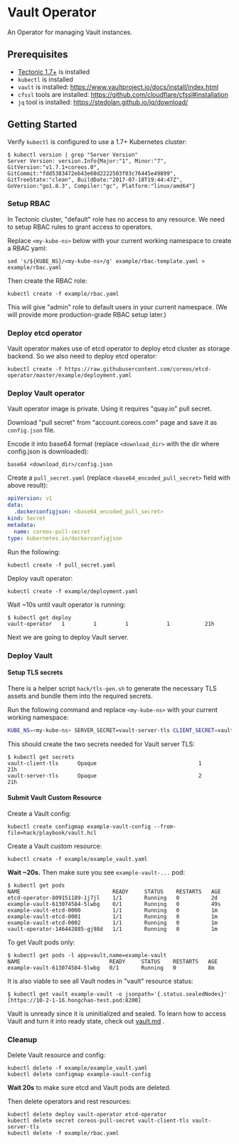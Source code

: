 # Vault Operator

An Operator for managing Vault instances.

## Prerequisites

* [Tectonic 1.7+](https://coreos.com/tectonic) is installed
* `kubectl` is installed
* `vault` is installed: https://www.vaultproject.io/docs/install/index.html
* `cfssl` tools are installed: https://github.com/cloudflare/cfssl#installation
* `jq` tool is installed: https://stedolan.github.io/jq/download/


## Getting Started

Verify `kubectl` is configured to use a 1.7+ Kubernetes cluster:

```
$ kubectl version | grep "Server Version"
Server Version: version.Info{Major:"1", Minor:"7", GitVersion:"v1.7.1+coreos.0", GitCommit:"fdd5383472eb43e60d2222503f03c76445e49899", GitTreeState:"clean", BuildDate:"2017-07-18T19:44:47Z", GoVersion:"go1.8.3", Compiler:"gc", Platform:"linux/amd64"}
```

### Setup RBAC

In Tectonic cluster, "default" role has no access to any resource.
We need to setup RBAC rules to grant access to operators.

Replace `<my-kube-ns>` below with your current working namespace to
create a RBAC yaml:

```
sed 's/${KUBE_NS}/<my-kube-ns>/g' example/rbac-template.yaml > example/rbac.yaml
```

Then create the RBAC role:

```
kubectl create -f example/rbac.yaml
```

This will give "admin" role to default users in your current namespace.
(We will provide more production-grade RBAC setup later.)

### Deploy etcd operator

Vault operator makes use of etcd operator to deploy etcd cluster as storage backend.
So we also need to deploy etcd operator:

```
kubectl create -f https://raw.githubusercontent.com/coreos/etcd-operator/master/example/deployment.yaml
```

### Deploy Vault operator

Vault operator image is private. Using it requires "quay.io" pull secret.

Download "pull secret" from "account.coreos.com" page and save it as `config.json` file.

Encode it into base64 format (replace `<download_dir>` with the dir where config.json is downloaded):

```
base64 <download_dir>/config.json
```


Create a `pull_secret.yaml` (replace `<base64_encoded_pull_secret>` field with above result):

```yaml
apiVersion: v1
data:
  .dockerconfigjson: <base64_encoded_pull_secret>
kind: Secret
metadata:
  name: coreos-pull-secret
type: kubernetes.io/dockerconfigjson
```

Run the following:

```
kubectl create -f pull_secret.yaml
```

Deploy vault operator:

```
kubectl create -f example/deployment.yaml
```

Wait ~10s until vault operator is running:

```
$ kubectl get deploy
vault-operator   1         1         1            1           21h
```

Next we are going to deploy Vault server.

### Deploy Vault

#### Setup TLS secrets

There is a helper script `hack/tls-gen.sh` to generate the necessary TLS assets and bundle them into the required secrets.

Run the following command and replace `<my-kube-ns>` with your current working namespace:

```bash
KUBE_NS=<my-kube-ns> SERVER_SECRET=vault-server-tls CLIENT_SECRET=vault-client-tls hack/tls-gen.sh
```

This should create the two secrets needed for Vault server TLS:

```
$ kubectl get secrets
vault-client-tls      Opaque                                1         21h
vault-server-tls      Opaque                                2         21h
```

#### Submit Vault Custom Resource

Create a Vault config:

```
kubectl create configmap example-vault-config --from-file=hack/playbook/vault.hcl
```

Create a Vault custom resource:

```
kubectl create -f example/example_vault.yaml
```

**Wait ~20s.** Then make sure you see `example-vault-...` pod:

```
$ kubectl get pods
NAME                             READY     STATUS    RESTARTS   AGE
etcd-operator-809151189-1j7jl    1/1       Running   0          2d
example-vault-613074584-5lwbg    0/1       Running   0          49s
example-vault-etcd-0000          1/1       Running   0          1m
example-vault-etcd-0001          1/1       Running   0          1m
example-vault-etcd-0002          1/1       Running   0          1m
vault-operator-146442885-gj98d   1/1       Running   0          1m
```

To get Vault pods only:

```
$ kubectl get pods -l app=vault,name=example-vault
NAME                            READY     STATUS    RESTARTS   AGE
example-vault-613074584-5lwbg   0/1       Running   0          8m
```

It is also viable to see all Vault nodes in "vault" resource status:

```
$ kubectl get vault example-vault -o jsonpath='{.status.sealedNodes}'
[https://10-2-1-16.hongchao-test.pod:8200]
```

Vault is unready since it is uninitialized and sealed.
To learn how to access Vault and turn it into ready state, check out [vault.md](./doc/user/vault.md) .


### Cleanup

Delete Vault resource and config:

```
kubectl delete -f example/example_vault.yaml
kubectl delete configmap example-vault-config
```

**Wait 20s** to make sure etcd and Vault pods are deleted.

Then delete operators and rest resources:

```
kubectl delete deploy vault-operator etcd-operator
kubectl delete secret coreos-pull-secret vault-client-tls vault-server-tls
kubectl delete -f example/rbac.yaml
```
